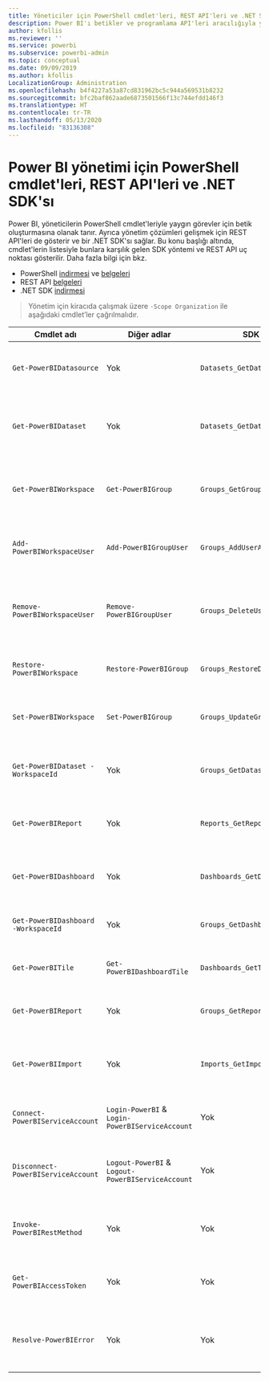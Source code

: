 ```yaml
---
title: Yöneticiler için PowerShell cmdlet'leri, REST API'leri ve .NET SDK'sı
description: Power BI'ı betikler ve programlama API'leri aracılığıyla yönetmenin yolları hakkında bilgi edinin.
author: kfollis
ms.reviewer: ''
ms.service: powerbi
ms.subservice: powerbi-admin
ms.topic: conceptual
ms.date: 09/09/2019
ms.author: kfollis
LocalizationGroup: Administration
ms.openlocfilehash: b4f4227a53a87cd831962bc5c944a569531b8232
ms.sourcegitcommit: bfc2baf862aade6873501566f13c744efdd146f3
ms.translationtype: HT
ms.contentlocale: tr-TR
ms.lasthandoff: 05/13/2020
ms.locfileid: "83136308"
---
```

# <a name="powershell-cmdlets-rest-apis-and-net-sdk-for-power-bi-administration"></a>Power BI yönetimi için PowerShell cmdlet'leri, REST API'leri ve .NET SDK'sı
Power BI, yöneticilerin PowerShell cmdlet'leriyle yaygın görevler için betik oluşturmasına olanak tanır. Ayrıca yönetim çözümleri gelişmek için REST API'leri de gösterir ve bir .NET SDK'sı sağlar. Bu konu başlığı altında, cmdlet'lerin listesiyle bunlara karşılık gelen SDK yöntemi ve REST API uç noktası gösterilir. Daha fazla bilgi için bkz.

- PowerShell [indirmesi](https://www.powershellgallery.com/packages/MicrosoftPowerBIMgmt/) ve [belgeleri](https://docs.microsoft.com/powershell/power-bi/overview?view=powerbi-ps)
- REST API [belgeleri](https://docs.microsoft.com/rest/api/power-bi/admin)
- .NET SDK [indirmesi](https://www.nuget.org/packages/Microsoft.PowerBI.Api/)

> Yönetim için kiracıda çalışmak üzere `-Scope Organization` ile aşağıdaki cmdlet’ler çağrılmalıdır.

| **Cmdlet adı** | **Diğer adlar** | **SDK yöntemi** | **REST API uç noktası** | **Açıklama** |
| --- | --- | --- | --- | --- |
| `Get-PowerBIDatasource` | Yok | `Datasets_GetDataSourcesAsAdmin` | /v1.0/myorg/admin/datasets/{datasetkey}/datasources | Belirli bir veri kümesi için veri kaynaklarını alır. |
| `Get-PowerBIDataset` | Yok | `Datasets_GetDatasetsAsAdmin` | /v1.0/myorg/admin/datasets | Power BI kiracısındaki veri kümelerinin tam listesini alır. |
| `Get-PowerBIWorkspace` | `Get-PowerBIGroup` | `Groups_GetGroupsAsAdmin` | /v1.0/myorg/admin/groups | Power BI kiracısındaki çalışma alanlarının tam listesini alır. |
| `Add-PowerBIWorkspaceUser` | `Add-PowerBIGroupUser` | `Groups_AddUserAsAdmin` | /v1.0/myorg/admin/groups/{groupId}/users | Kullanıcıyı belirli bir çalışma alanına üye olarak ekler. |
| `Remove-PowerBIWorkspaceUser` | `Remove-PowerBIGroupUser` | `Groups_DeleteUserAsAdmin` | /v1.0/myorg/admin/groups/{groupId}/users/{user} | Kullanıcıyı belirli bir çalışma alanının üyelik listesinden kaldırır. |
| `Restore-PowerBIWorkspace` |`Restore-PowerBIGroup` | `Groups_RestoreDeletedGroupAsAdmin` | /v1.0/myorg/admin/groups/{groupId}/restore | Silinen çalışma alanına geri yükler. |
| `Set-PowerBIWorkspace` |`Set-PowerBIGroup` | `Groups_UpdateGroupAsAdmin` | /v1.0/myorg/admin/groups/{groupId} | Belirli bir çalışma alanının özelliklerini güncelleştirir. |
| `Get-PowerBIDataset -WorkspaceId` | Yok | `Groups_GetDatasetsAsAdmin` | /v1.0/myorg/admin/groups/{group\_id}/datasets | Belirli bir çalışma alanı içindeki veri kümelerini alır. |
| `Get-PowerBIReport` | Yok | `Reports_GetReportsAsAdmin` | /v1.0/myorg/admin/reports | Power BI kiracısındaki raporların tam listesini alır. |
| `Get-PowerBIDashboard` | Yok | `Dashboards_GetDashboardsAsAdmin` | /v1.0/myorg/admin/dashboards | Power BI kiracısındaki panoların tam listesini alır. |
| `Get-PowerBIDashboard -WorkspaceId` | Yok | `Groups_GetDashboardsAsAdmin` | /v1.0/myorg/admin/groups/{group\_id}/dashboards | Belirli bir çalışma alanı içindeki panoları alır. |
| `Get-PowerBITile` | `Get-PowerBIDashboardTile` | `Dashboards_GetTilesAsAdmin` | /v1.0/myorg/admin/dashboards/{dashboard\_id}/tiles | Belirli bir panonun kutucuklarını alır. |
| `Get-PowerBIReport` | Yok | `Groups_GetReportsAsAdmin` | /v1.0/myorg/admin/groups/{group\_id}/reports | Belirli bir çalışma alanı içindeki raporları alır. |
| `Get-PowerBIImport` | Yok | `Imports_GetImportsAsAdmin` | /v1.0/myorg/admin/imports | Power BI kiracısındaki içeri aktarma işlemlerinin tam listesini alır. |
| `Connect-PowerBIServiceAccount` | `Login-PowerBI` &  `Login-PowerBIServiceAccount` | Yok | Yok | Power BI'da oturum açın ve oturum başlatın. |
| `Disconnect-PowerBIServiceAccount` | `Logout-PowerBI` & `Logout-PowerBIServiceAccount` | Yok | Yok | Power BI oturumunu kapatın ve mevcut oturumu kapatın. |
| `Invoke-PowerBIRestMethod`| Yok | Yok | Yok | Power BI'a rastgele REST API çağrıları gönderin. |
| `Get-PowerBIAccessToken`| Yok | Yok | Yok | Oturumda Power BI erişim belirtecini alın. |
| `Resolve-PowerBIError`| Yok | Yok | Yok | Başarısız cmdlet çağrıları için ayrıntılı hata bilgilerini alın. |
